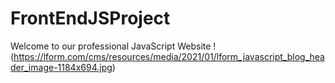 # FrontEndJSProject
Welcome to our professional JavaScript Website
!(https://lform.com/cms/resources/media/2021/01/lform_javascript_blog_header_image-1184x694.jpg)

